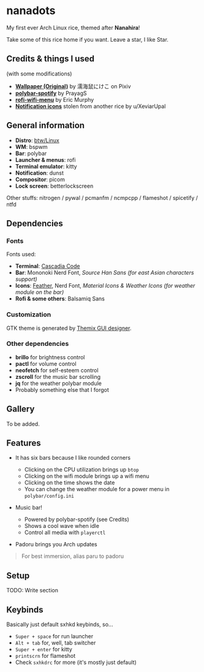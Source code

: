 # nanadots
My first ever Arch Linux rice, themed after **Nanahira**!

Take some of this rice home if you want. Leave a star, I like Star.

## Credits & things I used
(with some modifications)
- **[Wallpaper (Original)](https://www.pixiv.net/en/artworks/96713733)** by 濡海鼠にけこ on Pixiv
- **[polybar-spotify](https://github.com/PrayagS/polybar-spotify)** by PrayagS
- **[rofi-wifi-menu](https://github.com/ericmurphyxyz/rofi-wifi-menu)** by Eric Murphy
- **[Notification icons](https://www.reddit.com/r/unixporn/comments/u9i9l5/bspwm_catppuccinated/)** stolen from another rice by u/XeviarUpal

## General information
- **Distro**: [btw/Linux](https://archlinux.org)
- **WM**: bspwm
- **Bar**: polybar
- **Launcher & menus**: rofi
- **Terminal emulator**: kitty
- **Notification**: dunst
- **Compositor**: picom
- **Lock screen**: betterlockscreen

Other stuffs: nitrogen / pywal / pcmanfm / ncmpcpp / flameshot / spicetify / ntfd

## Dependencies
### Fonts
Fonts used:
- **Terminal**: [Cascadia Code](https://github.com/microsoft/cascadia-code)
- **Bar**: Mononoki Nerd Font, *Source Han Sans (for east Asian characters support)*
- **Icons**: [Feather](https://github.com/feathericons/feather), Nerd Font, *Material Icons & Weather Icons (for weather module on the bar)*
- **Rofi & some others**: Balsamiq Sans

### Customization
GTK theme is generated by [Themix GUI designer](https://github.com/themix-project/oomox).

### Other dependencies
- **brillo** for brightness control
- **pactl** for volume control
- **neofetch** for self-esteem control
- **zscroll** for the music bar scrolling
- **jq** for the weather polybar module
- Probably something else that I forgot

## Gallery
To be added.

## Features
- It has six bars because I like rounded corners
  - Clicking on the CPU utilization brings up `btop`
  - Clicking on the wifi module brings up a wifi menu
  - Clicking on the time shows the date
  - You can change the weather module for a power menu in `polybar/config.ini`

- Music bar!
  - Powered by polybar-spotify (see Credits)
  - Shows a cool wave when idle
  - Control all media with `playerctl`

- Padoru brings you Arch updates
> For best immersion, alias paru to padoru

## Setup
TODO: Write section

## Keybinds
Basically just default sxhkd keybinds, so...
- `Super + space` for run launcher
- `Alt + tab` for, well, tab switcher
- `Super + enter` for kitty
- `printscrn` for flameshot
- Check `sxhkdrc` for more (it's mostly just default)
